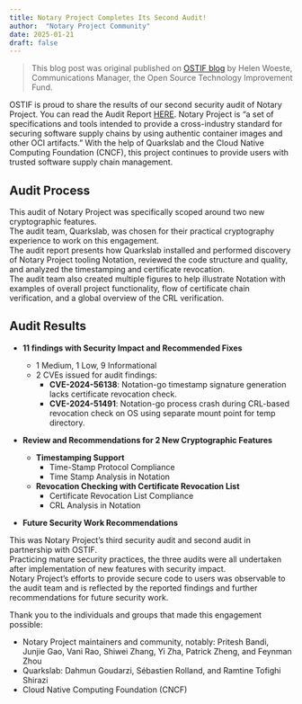 ```yaml
---
title: Notary Project Completes Its Second Audit!
author:  "Notary Project Community"
date: 2025-01-21
draft: false
---
```



> This blog post was original published on [OSTIF blog](https://ostif.org/notaryproject-cryptography-audit-2025/) by Helen Woeste, Communications Manager, the Open Source Technology Improvement Fund.

OSTIF is proud to share the results of our second security audit of Notary Project. You can read the Audit Report [HERE](https://github.com/notaryproject/specifications/blob/main/security/reports/audit/Quarkslab-notation-security-audit-25.pdf). Notary Project is “a set of specifications and tools intended to provide a cross-industry standard for securing software supply chains by using authentic container images and other OCI artifacts.”  With the help of Quarkslab and the Cloud Native Computing Foundation (CNCF), this project continues to provide users with trusted software supply chain management.

## Audit Process

This audit of Notary Project was specifically scoped around two new cryptographic features.  
The audit team, Quarkslab, was chosen for their practical cryptography experience to work on this engagement.  
The audit report presents how Quarkslab installed and performed discovery of Notary Project tooling Notation, reviewed the code structure and quality, and analyzed the timestamping and certificate revocation.  
The audit team also created multiple figures to help illustrate Notation with examples of overall project functionality, flow of certificate chain verification, and a global overview of the CRL verification.

## Audit Results

- **11 findings with Security Impact and Recommended Fixes**
  - 1 Medium, 1 Low, 9 Informational
  - 2 CVEs issued for audit findings:
    - **CVE-2024-56138**: Notation-go timestamp signature generation lacks certificate revocation check.
    - **CVE-2024-51491**: Notation-go process crash during CRL-based revocation check on OS using separate mount point for temp directory.

- **Review and Recommendations for 2 New Cryptographic Features**
  - **Timestamping Support**
    - Time-Stamp Protocol Compliance
    - Time Stamp Analysis in Notation
  - **Revocation Checking with Certificate Revocation List**
    - Certificate Revocation List Compliance
    - CRL Analysis in Notation

- **Future Security Work Recommendations**

This was Notary Project’s third security audit and second audit in partnership with OSTIF.  
Practicing mature security practices, the three audits were all undertaken after implementation of new features with security impact.  
Notary Project’s efforts to provide secure code to users was observable to the audit team and is reflected by the reported findings and further recommendations for future security work.

Thank you to the individuals and groups that made this engagement possible:

- Notary Project maintainers and community, notably: Pritesh Bandi, Junjie Gao, Vani Rao, Shiwei Zhang, Yi Zha, Patrick Zheng, and Feynman Zhou
- Quarkslab: Dahmun Goudarzi, Sébastien Rolland, and Ramtine Tofighi Shirazi
- Cloud Native Computing Foundation (CNCF)